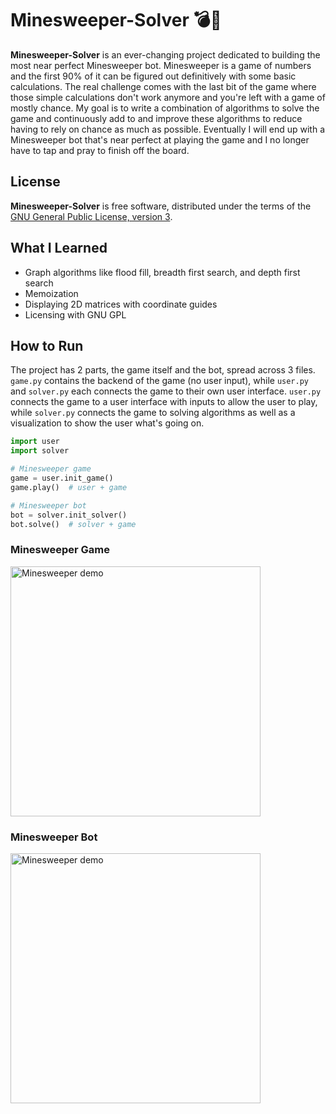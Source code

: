 # Minesweeper-Solver 💣🧹
**Minesweeper-Solver** is an ever-changing project dedicated to building the most near perfect Minesweeper bot. Minesweeper is a game of numbers and the first 90% of it can be figured out definitively with some basic calculations. The real challenge comes with the last bit of the game where those simple calculations don't work anymore and you're left with a game of mostly chance. My goal is to write a combination of algorithms to solve the game and continuously add to and improve these algorithms to reduce having to rely on chance as much as possible. Eventually I will end up with a Minesweeper bot that's near perfect at playing the game and I no longer have to tap and pray to finish off the board.
## License
**Minesweeper-Solver** is free software, distributed under the terms of the [GNU General Public License, version 3](https://www.gnu.org/licenses/gpl-3.0.html).
## What I Learned
* Graph algorithms like flood fill, breadth first search, and depth first search
* Memoization
* Displaying 2D matrices with coordinate guides
* Licensing with GNU GPL
<!-- * Linear algebra for solver algorithms -->
## How to Run
The project has 2 parts, the game itself and the bot, spread across 3 files. `game.py` contains the backend of the game (no user input), while `user.py` and `solver.py` each connects the game to their own user interface. `user.py` connects the game to a user interface with inputs to allow the user to play, while `solver.py` connects the game to solving algorithms as well as a visualization to show the user what's going on.<br>
```python
import user
import solver

# Minesweeper game
game = user.init_game()
game.play()  # user + game

# Minesweeper bot
bot = solver.init_solver()
bot.solve()  # solver + game
```
### Minesweeper Game
<img src="https://github.com/GeorgeD88/Minesweeper-Solver/blob/main/minesweeper_demo.gif" alt="Minesweeper demo" width="400">

### Minesweeper Bot
<img src="https://github.com/GeorgeD88/Minesweeper-Solver/blob/main/ms_solver_demo.gif" alt="Minesweeper demo" width="400">
